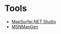 # Tools 

- [MapSurfer.NET Studio](/usermanual/tools/msnstudio/index.md)
- [MSNMapGen](/usermanual/tools/msnmapgen.md)
